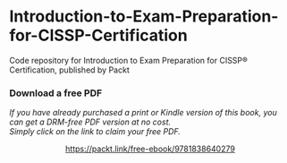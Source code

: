 # Introduction-to-Exam-Preparation-for-CISSP-Certification
Code repository for Introduction to Exam Preparation for CISSP®️ Certification, published by Packt
### Download a free PDF

 <i>If you have already purchased a print or Kindle version of this book, you can get a DRM-free PDF version at no cost.<br>Simply click on the link to claim your free PDF.</i>
<p align="center"> <a href="https://packt.link/free-ebook/9781838640279">https://packt.link/free-ebook/9781838640279 </a> </p>